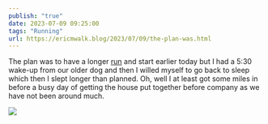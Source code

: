 ```yaml
---
publish: "true"
date: 2023-07-09 09:25:00
tags: "Running"
url: https://ericmwalk.blog/2023/07/09/the-plan-was.html
---
```


The plan was to have a longer [run](https://strava.com/activities/9418901688) and start earlier today but I had a 5:30 wake-up from our older dog and then I willed myself to go back to sleep which then I slept longer than planned. Oh, well I at least got some miles in before a busy day of getting the house put together before company as we have not been around much.

![](https://ericmwalk.blog/uploads/2023/795ee4cd-8315-4ae5-b726-1473ca4d5cb9.jpg)